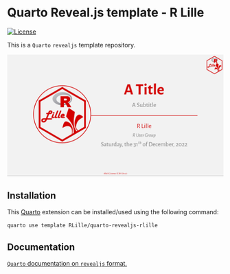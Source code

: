 # Quarto Reveal.js template - R Lille

<!-- badges: start -->
[![License](https://img.shields.io/github/license/RLille/quarto-revealjs-rlille)](LICENSE)
<!-- badges: end -->

This is a `Quarto` `revealjs` template repository.

![Screenshot of title slide with R Lille logo in the top right corner, a white-ish background, a logo in the left surroundered by a red border, and in the right side, a block center aligned with, from top to bottom, a title, a subtitle, a red horizontal line, the author, and the date. The footer of the slide includes R Lille website and the CC-By license.](template.png)

## Installation

This [Quarto](quarto.org) extension can be installed/used using the following command:

```bash
quarto use template RLille/quarto-revealjs-rlille
```

## Documentation

[`Quarto` documentation on `revealjs` format.](https://quarto.org/docs/presentations/revealjs/)
